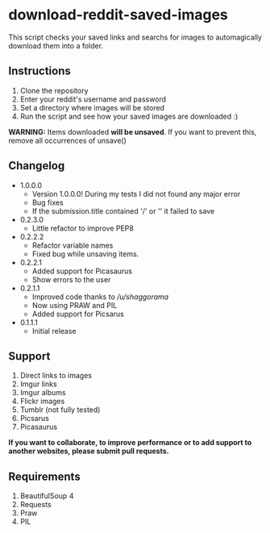 download-reddit-saved-images
============================

This script checks your saved links and searchs for images to automagically download them into a folder.

Instructions
---
1. Clone the repository
2. Enter your reddit's username and password
3. Set a directory where images will be stored
4. Run the script and see how your saved images are downloaded :)

**WARNING:**
Items downloaded **will be unsaved**. If you want to prevent this, remove all occurrences of unsave()

Changelog
---
* 1.0.0.0
    * Version 1.0.0.0! During my tests I did not found any major error
    * Bug fixes
    * If the submission.title contained '/' or '\' it failed to save
* 0.2.3.0
    * Little refactor to improve PEP8
* 0.2.2.2
    * Refactor variable names
    * Fixed bug while unsaving items.
* 0.2.2.1
    * Added support for Picasaurus
    * Show errors to the user
* 0.2.1.1
    * Improved code thanks to */u/shaggorama*
    * Now using PRAW and PIL
    * Added support for Picsarus
* 0.1.1.1
    * Initial release


Support
---
1. Direct links to images
2. Imgur links
3. Imgur albums
4. Flickr images
5. Tumblr  (not fully tested)
6. Picsarus
7. Picasaurus

**If you want to collaborate, to improve performance or to add support to another websites, please submit pull requests.**


Requirements
---
1. BeautifulSoup 4
2. Requests
3. Praw
4. PIL
